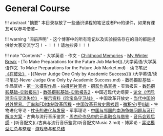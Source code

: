 # General Course

!!! abstract "摘要"
	本目录存放了一些通识课程的笔记或者Pre的课件，如果有课友可以参考借鉴~<br>

!!! warning "阅前声明"
    - 这个博客中的所有笔记以及实验报告存在的目的都是提供给大家交流学习！
    - ！！！请勿抄袭！！！

!!! note "Contents"
    - 大学英语
        - 作文
            - [Childhood Memories](./大学英语/大学英语作文-Childhood-Memories.md)
        	- [My Winter Break](./大学英语/大学英语作文-My-Winter-Break.md)
        	- [To Make Preparations for the Future Job Market](./大学英语/大学英语作文-To Make Preparations for the Future Job Market.md)
        - 读书笔记
        	- [《在彼处》](./大学英语/读书笔记-在彼处.md)
        	- [《Never Judge One Only by Academic Success》](./大学英语/读书笔记-Never Judge One Only by Academic Success.md)
    - 数码摄影基础
        - 作品赏析
        	- [第一次摄影作品](./数码摄影基础/《数码摄影基础》第一次摄影作品.md)
        	- [拍摄照片赏析](./数码摄影基础/《数码摄影基础》拍摄照片赏析.md)
        	- [摄影作品赏析](./数码摄影基础/《数码摄影基础》摄影作品赏析.md)
        - 实验报告
        	- [数码摄影基础-实验报告1](./数码摄影基础/《数码摄影基础》实验报告.md)
        	- [数码摄影基础-实验报告2](./数码摄影基础/实验报告.md)
    - 中国近现代史纲要
        - [论文《代际鸿沟与交流失位》](./中国近现代史纲要/《中国近现代史纲要》代际鸿沟与交流失位.md)
        - [展示资料《珍宝岛守卫战》](./中国近现代史纲要/大致过程.md)
    - 中国改革开放史
    	- [当代中国的对外贸易、汇率和FDI体制改革历程](./中国改革开放史/当代中国的对外贸易、汇率和FDI体制改革历程.md)
    	- [中国改革开放史思考题](./中国改革开放史/中国改革开放史思考题.md)
    - [微积分(甲)Ⅰ&Ⅱ](./微积分/index.md)
    - 生物进化导论
    	- [枕头的进化与发展](./生物进化导论/枕头的进化与发展.md)
    - 军事理论
    	- [中国与邻国的南海争端问题与可行解决方案](./军事理论/中国与邻国的南海争端问题与可行解决方案.md) 
    - 古典与流行音乐鉴赏
    	- [周杰伦作品中的元素融合与借鉴](./古典与流行音乐鉴赏/周杰伦作品中的元素融合与借鉴.md)
    	- [音乐会观后感](./古典与流行音乐鉴赏/观民乐团音乐会有感.md)
    	- [听音配文](./古典与流行音乐鉴赏/听音配文Music 2.md)
    - 博弈论
    	- [弈论模型汇总与整理](./博弈论/弈论模型汇总与整理.md)
    	- [游戏参与和总结](./博弈论/游戏参与和总结.md) 